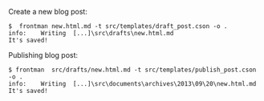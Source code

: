 Create a new blog post:

    $  frontman new.html.md -t src/templates/draft_post.cson -o .
    info:    Writing  [...]\src\drafts\new.html.md
    It's saved!
  
Publishing blog post:

    $ frontman  src/drafts/new.html.md -t src/templates/publish_post.cson -o .
    info:    Writing  [...]\src\documents\archives\2013\09\20\new.html.md
    It's saved!